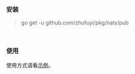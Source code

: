 ### 安装

> go get -u github.com/zhufuyi/pkg/nats/pub

<br>

### 使用

使用方式请看[示例](./nats_test.go)。

<br>
